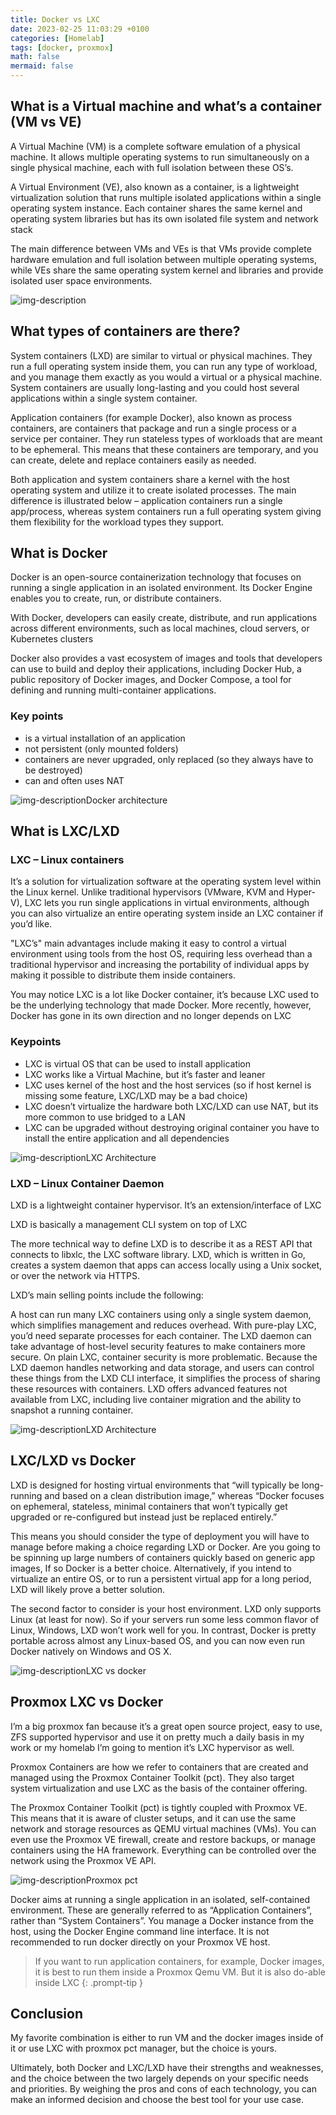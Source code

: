 ```yaml
---
title: Docker vs LXC
date: 2023-02-25 11:03:29 +0100
categories: [Homelab]
tags: [docker, proxmox]
math: false
mermaid: false
---
```


## What is a Virtual machine and what’s a container (VM vs VE)

A Virtual Machine (VM) is a complete software emulation of a physical machine. It allows multiple operating systems to run simultaneously on a single physical machine, each with full isolation between these OS’s.

A Virtual Environment (VE), also known as a container, is a lightweight virtualization solution that runs multiple isolated applications within a single operating system instance. Each container shares the same kernel and operating system libraries but has its own isolated file system and network stack

The main difference between VMs and VEs is that VMs provide complete hardware emulation and full isolation between multiple operating systems, while VEs share the same operating system kernel and libraries and provide isolated user space environments.

![img-description](/assets/img/posts/2023-25-02-Docker-vs-LXC/Untitled-Diagram.drawio-1.png)


## What types of containers are there?

System containers (LXD) are similar to virtual or physical machines. They run a full operating system inside them, you can run any type of workload, and you manage them exactly as you would a virtual or a physical machine. System containers are usually long-lasting and you could host several applications within a single system container. 

Application containers (for example Docker), also known as process containers, are containers that package and run a single process or a service per container. They run stateless types of workloads that are meant to be ephemeral. This means that these containers are temporary, and you can create, delete and replace containers easily as needed.

Both application and system containers share a kernel with the host operating system and utilize it to create isolated processes. The main difference is illustrated below – application containers run a single app/process, whereas system containers run a full operating system giving them flexibility for the workload types they support.

## What is Docker

Docker is an open-source containerization technology that focuses on running a single application in an isolated environment. Its Docker Engine enables you to create, run, or distribute containers.

With Docker, developers can easily create, distribute, and run applications across different environments, such as local machines, cloud servers, or Kubernetes clusters

Docker also provides a vast ecosystem of images and tools that developers can use to build and deploy their applications, including Docker Hub, a public repository of Docker images, and Docker Compose, a tool for defining and running multi-container applications.

### Key points
* is a virtual installation of an application 
* not persistent (only mounted folders)
* containers are never upgraded, only replaced (so they always have to be destroyed)
* can and often uses NAT


![img-description](/assets/img/posts/2023-25-02-Docker-vs-LXC/docker.drawio-4.png)Docker architecture


## What is LXC/LXD
### LXC – Linux containers
It’s a solution for virtualization software at the operating system level within the Linux kernel. Unlike traditional hypervisors (VMware, KVM and Hyper-V), LXC lets you run single applications in virtual environments, although you can also virtualize an entire operating system inside an LXC container if you’d like.

"LXC’s" main advantages include making it easy to control a virtual environment using tools from the host OS, requiring less overhead than a traditional hypervisor and increasing the portability of individual apps by making it possible to distribute them inside containers.

You may notice LXC is a lot like Docker container, it’s because LXC used to be the underlying technology that made Docker. More recently, however, Docker has gone in its own direction and no longer depends on LXC

### Keypoints

* LXC is virtual OS that can be used to install application
* LXC works like a Virtual Machine, but it’s faster and leaner
* LXC uses kernel of the host and the host services (so if host kernel is missing some feature, LXC/LXD may be a bad choice)
* LXC doesn’t virtualize the hardware
both LXC/LXD can use NAT, but its more common to use bridged to a LAN
* LXC can be upgraded without destroying original container
you have to install the entire application and all dependencies

![img-description](/assets/img/posts/2023-25-02-Docker-vs-LXC/docker.drawio-2.png)LXC Architecture


### LXD – Linux Container Daemon
LXD is a lightweight container hypervisor. It’s an extension/interface of LXC

LXD is basically a management CLI system on top of LXC

The more technical way to define LXD is to describe it as a REST API that connects to libxlc, the LXC software library. LXD, which is written in Go, creates a system daemon that apps can access locally using a Unix socket, or over the network via HTTPS.

LXD’s main selling points include the following:

A host can run many LXC containers using only a single system daemon, which simplifies management and reduces overhead. With pure-play LXC, you’d need separate processes for each container.
The LXD daemon can take advantage of host-level security features to make containers more secure. On plain LXC, container security is more problematic.
Because the LXD daemon handles networking and data storage, and users can control these things from the LXD CLI interface, it simplifies the process of sharing these resources with containers.
LXD offers advanced features not available from LXC, including live container migration and the ability to snapshot a running container.

![img-description](/assets/img/posts/2023-25-02-Docker-vs-LXC/lxd.drawio-2.png)LXD Architecture


## LXC/LXD vs Docker

LXD is designed for hosting virtual environments that “will typically be long-running and based on a clean distribution image,” whereas “Docker focuses on ephemeral, stateless, minimal containers that won’t typically get upgraded or re-configured but instead just be replaced entirely.”

This means you should consider the type of deployment you will have to manage before making a choice regarding LXD or Docker. Are you going to be spinning up large numbers of containers quickly based on generic app images, If so Docker is a better choice. Alternatively, if you intend to virtualize an entire OS, or to run a persistent virtual app for a long period, LXD will likely prove a better solution.

The second factor to consider is your host environment. LXD only supports Linux (at least for now). So if your servers run some less common flavor of Linux, Windows, LXD won’t work well for you. In contrast, Docker is pretty portable across almost any Linux-based OS, and you can now even run Docker natively on Windows and OS X.

![img-description](/assets/img/posts/2023-25-02-Docker-vs-LXC/GqtGCm4.png)LXC vs docker

## Proxmox LXC vs Docker

I’m a big proxmox fan because it’s a great open source project, easy to use, ZFS supported hypervisor and use it on pretty much a daily basis in my work or my homelab I’m going to mention it’s LXC hypervisor as well.

Proxmox Containers are how we refer to containers that are created and managed using the Proxmox Container Toolkit (pct). They also target system virtualization and use LXC as the basis of the container offering.

The Proxmox Container Toolkit (pct) is tightly coupled with Proxmox VE. This means that it is aware of cluster setups, and it can use the same network and storage resources as QEMU virtual machines (VMs). You can even use the Proxmox VE firewall, create and restore backups, or manage containers using the HA framework. Everything can be controlled over the network using the Proxmox VE API.

![img-description](/assets/img/posts/2023-25-02-Docker-vs-LXC/gui-create-ct-general.png)Proxmox pct


Docker aims at running a single application in an isolated, self-contained environment. These are generally referred to as “Application Containers”, rather than “System Containers”. You manage a Docker instance from the host, using the Docker Engine command line interface. It is not recommended to run docker directly on your Proxmox VE host.

>If you want to run application containers, for example, Docker images, it is best to run them inside a Proxmox Qemu VM.
But it is also do-able inside LXC
{: .prompt-tip }

## Conclusion

My favorite combination is either to run VM and the docker images inside of it or use LXC with proxmox pct manager, but the choice is yours.

Ultimately, both Docker and LXC/LXD have their strengths and weaknesses, and the choice between the two largely depends on your specific needs and priorities. By weighing the pros and cons of each technology, you can make an informed decision and choose the best tool for your use case.